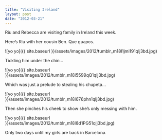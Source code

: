 ```yaml
---
title: "Visiting Ireland"
layout: post
date: "2012-03-21"
---
```


Riu and Rebecca are visiting family in Ireland this week.

Here’s Riu with her cousin Ben. Que guapos.

![yo yo]({{ site.baseurl }}/assets/images/2012/tumblr_m18l1jmi191qlj3bd.jpg)

Tickling him under the chin…

![yo yo]({{ site.baseurl }}/assets/images/2012/tumblr_m18l5599qQ1qlj3bd.jpg)

Which was just a prelude to stealing his chupeta…

![yo yo]({{ site.baseurl }}/assets/images/2012/tumblr_m18l676phn1qlj3bd.jpg)

Then she pinches his cheek to show she’s only messing with him.

![yo yo]({{ site.baseurl }}/assets/images/2012/tumblr_m18l8d1PG51qlj3bd.jpg)

Only two days until my girls are back in Barcelona.
